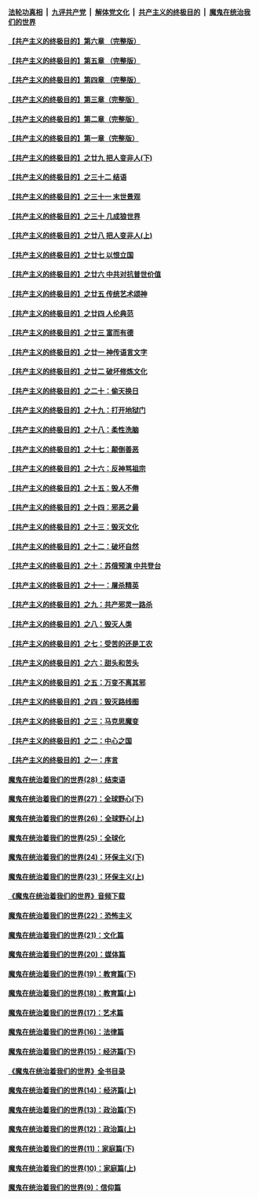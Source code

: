 ####  [法轮功真相](../../../../basic/blob/master/README.md?t=02191802) &nbsp;|&nbsp; [九评共产党](../../../../9ping.md/blob/master/README.md?t=02191802) &nbsp;|&nbsp; [解体党文化](../../../../jtdwh.md/blob/master/README.md?t=02191802)  &nbsp;|&nbsp; [共产主义的终极目的](../../../../gczydzjmd.md/blob/master/README.md?t=02191802) &nbsp;|&nbsp; [魔鬼在统治我们的世界](../../../../mgztzwmdsj.md/blob/master/README.md?t=02191802) 

#### [【共产主义的终极目的】第六章 （完整版）](../pages/nsc422/n11428913.md?t=02191802) 

#### [【共产主义的终极目的】第五章 （完整版）](../pages/nsc422/n11428912.md?t=02191802) 

#### [【共产主义的终极目的】第四章 （完整版）](../pages/nsc422/n11428907.md?t=02191802) 

#### [【共产主义的终极目的】第三章（完整版）](../pages/nsc422/n11428848.md?t=02191802) 

#### [【共产主义的终极目的】第二章（完整版）](../pages/nsc422/n11428831.md?t=02191802) 

#### [【共产主义的终极目的】第一章（完整版）](../pages/nsc422/n11417651.md?t=02191802) 

#### [【共产主义的终极目的】之廿九 把人变非人(下)](../pages/nsc422/n11344140.md?t=02191802) 

#### [【共产主义的终极目的】之三十二 结语](../pages/nsc422/n11360535.md?t=02191802) 

#### [【共产主义的终极目的】之三十一 末世景观](../pages/nsc422/n11351129.md?t=02191802) 

#### [【共产主义的终极目的】之三十 几成狼世界](../pages/nsc422/n11348280.md?t=02191802) 

#### [【共产主义的终极目的】之廿八 把人变非人(上)](../pages/nsc422/n11340492.md?t=02191802) 

#### [【共产主义的终极目的】之廿七 以恨立国](../pages/nsc422/n11336944.md?t=02191802) 

#### [【共产主义的终极目的】之廿六 中共对抗普世价值](../pages/nsc422/n11324785.md?t=02191802) 

#### [【共产主义的终极目的】之廿五 传统艺术颂神](../pages/nsc422/n11296396.md?t=02191802) 

#### [【共产主义的终极目的】之廿四 人伦典范](../pages/nsc422/n11296397.md?t=02191802) 

#### [【共产主义的终极目的】之廿三 富而有德](../pages/nsc422/n11283598.md?t=02191802) 

#### [【共产主义的终极目的】之廿一 神传语言文字](../pages/nsc422/n11263265.md?t=02191802) 

#### [【共产主义的终极目的】之廿二 破坏修炼文化](../pages/nsc422/n11245728.md?t=02191802) 

#### [【共产主义的终极目的】之二十：偷天换日](../pages/nsc422/n11238846.md?t=02191802) 

#### [【共产主义的终极目的】之十九：打开地狱门](../pages/nsc422/n11206376.md?t=02191802) 

#### [【共产主义的终极目的】之十八：柔性洗脑](../pages/nsc422/n11199994.md?t=02191802) 

#### [【共产主义的终极目的】之十七：颠倒善恶](../pages/nsc422/n11179782.md?t=02191802) 

#### [【共产主义的终极目的】之十六：反神骂祖宗](../pages/nsc422/n11166798.md?t=02191802) 

#### [【共产主义的终极目的】之十五：毁人不倦](../pages/nsc422/n11166792.md?t=02191802) 

#### [【共产主义的终极目的】之十四：邪恶之最](../pages/nsc422/n11150249.md?t=02191802) 

#### [【共产主义的终极目的】之十三：毁灭文化](../pages/nsc422/n11135227.md?t=02191802) 

#### [【共产主义的终极目的】之十二：破坏自然](../pages/nsc422/n11135214.md?t=02191802) 

#### [【共产主义的终极目的】之十：苏俄预演 中共登台](../pages/nsc422/n11118424.md?t=02191802) 

#### [【共产主义的终极目的】之十一：屠杀精英](../pages/nsc422/n11118442.md?t=02191802) 

#### [【共产主义的终极目的】之九：共产邪灵一路杀](../pages/nsc422/n11114139.md?t=02191802) 

#### [【共产主义的终极目的】之八：毁灭人类](../pages/nsc422/n11108503.md?t=02191802) 

#### [【共产主义的终极目的】之七：受苦的还是工农](../pages/nsc422/n11101809.md?t=02191802) 

#### [【共产主义的终极目的】之六：甜头和苦头](../pages/nsc422/n11096971.md?t=02191802) 

#### [【共产主义的终极目的】之五：万变不离其邪](../pages/nsc422/n11091285.md?t=02191802) 

#### [【共产主义的终极目的】之四：毁灭路线图](../pages/nsc422/n11086284.md?t=02191802) 

#### [【共产主义的终极目的】之三：马克思魔变](../pages/nsc422/n11061941.md?t=02191802) 

#### [【共产主义的终极目的】之二：中心之国](../pages/nsc422/n11047728.md?t=02191802) 

#### [【共产主义的终极目的】之一：序言](../pages/nsc422/n11086077.md?t=02191802) 

#### [魔鬼在统治着我们的世界(28)：结束语](../pages/nsc422/n10936246.md?t=02191802) 

#### [魔鬼在统治着我们的世界(27)：全球野心(下)](../pages/nsc422/n10928319.md?t=02191802) 

#### [魔鬼在统治着我们的世界(26)：全球野心(上)](../pages/nsc422/n10900318.md?t=02191802) 

#### [魔鬼在统治着我们的世界(25)：全球化](../pages/nsc422/n10788205.md?t=02191802) 

#### [魔鬼在统治着我们的世界(24)：环保主义(下)](../pages/nsc422/n10695307.md?t=02191802) 

#### [魔鬼在统治着我们的世界(23)：环保主义(上)](../pages/nsc422/n10688613.md?t=02191802) 

#### [《魔鬼在统治着我们的世界》音频下载](../pages/nsc422/n10635553.md?t=02191802) 

#### [魔鬼在统治着我们的世界(22)：恐怖主义](../pages/nsc422/n10614727.md?t=02191802) 

#### [魔鬼在统治着我们的世界(21)：文化篇](../pages/nsc422/n10597706.md?t=02191802) 

#### [魔鬼在统治着我们的世界(20)：媒体篇](../pages/nsc422/n10586579.md?t=02191802) 

#### [魔鬼在统治着我们的世界(19)：教育篇(下)](../pages/nsc422/n10564808.md?t=02191802) 

#### [魔鬼在统治着我们的世界(18)：教育篇(上)](../pages/nsc422/n10526970.md?t=02191802) 

#### [魔鬼在统治着我们的世界(17)：艺术篇](../pages/nsc422/n10499093.md?t=02191802) 

#### [魔鬼在统治着我们的世界(16)：法律篇](../pages/nsc422/n10485969.md?t=02191802) 

#### [魔鬼在统治着我们的世界(15)：经济篇(下)](../pages/nsc422/n10469975.md?t=02191802) 

#### [《魔鬼在统治着我们的世界》全书目录](../pages/nsc422/n10464261.md?t=02191802) 

#### [魔鬼在统治着我们的世界(14)：经济篇(上)](../pages/nsc422/n10457370.md?t=02191802) 

#### [魔鬼在统治着我们的世界(13)：政治篇(下)](../pages/nsc422/n10448270.md?t=02191802) 

#### [魔鬼在统治着我们的世界(12)：政治篇(上)](../pages/nsc422/n10444576.md?t=02191802) 

#### [魔鬼在统治着我们的世界(11)：家庭篇(下)](../pages/nsc422/n10440961.md?t=02191802) 

#### [魔鬼在统治着我们的世界(10)：家庭篇(上)](../pages/nsc422/n10435448.md?t=02191802) 

#### [魔鬼在统治着我们的世界(9)：信仰篇](../pages/nsc422/n10432159.md?t=02191802) 

